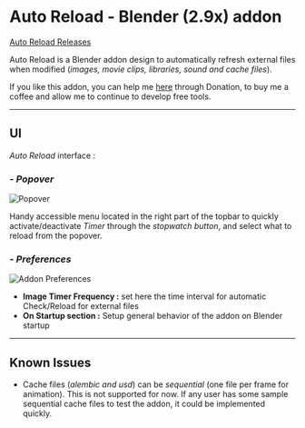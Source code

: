 # Auto Reload - Blender (2.9x) addon

[Auto Reload Releases](https://github.com/samytichadou/Auto_Reload_Blender_addon/releases)  

Auto Reload is a Blender addon design to automatically refresh external files when modified (*images, movie clips, libraries, sound and cache files*).  

If you like this addon, you can help me [here](https://ko-fi.com/tonton_blender) through Donation, to buy me a coffee and allow me to continue to develop free tools.
___

## **UI**

*Auto Reload* interface :  

### - ***Popover***

![Popover](https://raw.githubusercontent.com/samytichadou/Auto_Reload_Blender_addon/blender_4_2_x_extension/resources/autoreload_img01_popover.jpg)

Handy accessible menu located in the right part of the topbar to quickly activate/deactivate *Timer* through the *stopwatch button*, and select what to reload from the popover.

### - ***Preferences***

![Addon Preferences](https://raw.githubusercontent.com/samytichadou/Auto_Reload_Blender_addon/blender_4_2_x_extension/resources/autoreload_img02_prefs.jpg)

- **Image Timer Frequency :** 
set here the time interval for automatic Check/Reload for external files
- **On Startup section :** Setup general behavior of the addon on Blender startup

___

## **Known Issues**

- Cache files (*alembic and usd*) can be *sequential* (one file per frame for animation). This is not supported for now. 
If any user has some sample sequential cache files to test the addon, it could be implemented quickly.
